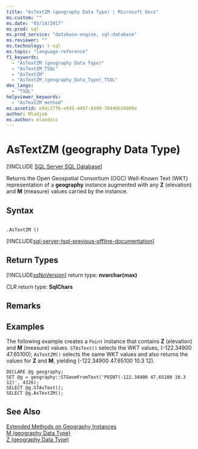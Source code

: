 ```yaml
---
title: "AsTextZM (geography Data Type) | Microsoft Docs"
ms.custom: ""
ms.date: "03/14/2017"
ms.prod: sql
ms.prod_service: "database-engine, sql-database"
ms.reviewer: ""
ms.technology: t-sql
ms.topic: "language-reference"
f1_keywords: 
  - "AsTextZM (geography Data Type)"
  - "AsTextZM_TSQL"
  - "AsTextZM"
  - "AsTextZM_(geography_Data_Type)_TSQL"
dev_langs: 
  - "TSQL"
helpviewer_keywords: 
  - "AsTextZM method"
ms.assetid: e9dc27f6-e945-4457-8498-7644db34008e
author: MladjoA
ms.author: mlandzic 
---
```

# AsTextZM (geography Data Type)
[!INCLUDE [SQL Server SQL Database](../../includes/applies-to-version/sql-asdb.md)]

  Returns the Open Geospatial Consortium (OGC) Well-Known Text (WKT) representation of a **geography** instance augmented with any **Z** (elevation) and **M** (measure) values carried by the instance.  
  
## Syntax  
  
```  
  
.AsTextZM ()  
```  

[!INCLUDE[sql-server-tsql-previous-offline-documentation](../../includes/sql-server-tsql-previous-offline-documentation.md)]

## Return Types  
 [!INCLUDE[ssNoVersion](../../includes/ssnoversion-md.md)] return type: **nvarchar(max)**  
  
 CLR return type: **SqlChars**  
  
## Remarks  
  
## Examples  
 The following example creates a `Point` instance that contains **Z** (elevation) and **M** (measure) values. `STAsText()` selects the WKT values, (-122.34900 47.65100); `AsTextZM()` selects the same WKT values and also returns the values for **Z** and **M**, yielding (-122.34900 47.65100 10.3 12).  
  
```  
DECLARE @g geography;  
SET @g = geography::STGeomFromText('POINT(-122.34900 47.65100 10.3 12)', 4326);  
SELECT @g.STAsText();  
SELECT @g.AsTextZM();  
```  
  
## See Also  
 [Extended Methods on Geography Instances](../../t-sql/spatial-geography/extended-methods-on-geography-instances.md)   
 [M &#40;geography Data Type&#41;](../../t-sql/spatial-geography/m-geography-data-type.md)   
 [Z &#40;geography Data Type&#41;](../../t-sql/spatial-geography/z-geography-data-type.md)  
  
  
